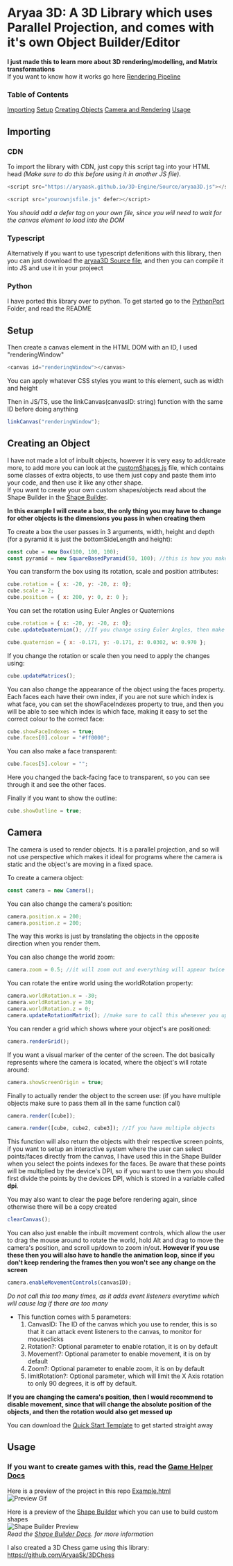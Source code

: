 # Aryaa 3D: A 3D Library which uses Parallel Projection, and comes with it's own Object Builder/Editor

**I just made this to learn more about 3D rendering/modelling, and Matrix transformations**\
If you want to know how it works go here [Rendering Pipeline](Docs/Pipeline.md)

### Table of Contents
[Importing](##Importing)
[Setup](##Setup)
[Creating Objects](##Creating-an-Object)
[Camera and Rendering](##Camera)
[Usage](##Usage)

## Importing
### CDN
To import the library with CDN, just copy this script tag into your HTML head *(Make sure to do this before using it in another JS file)*.
```javascript
<script src="https://aryaask.github.io/3D-Engine/Source/aryaa3D.js"></script>

<script src="yourownjsfile.js" defer></script>
```
*You should add a defer tag on your own file, since you will need to wait for the canvas element to load into the DOM*

### Typescript
Alternatively if you want to use typescript defenitions with this library, then you can just download the [aryaa3D Source file](Source/aryaa3D.ts), and then you can compile it into JS and use it in your projeect
### Python
I have ported this library over to python. To get started go to the [PythonPort](PythonPort) Folder, and read the README


## Setup
Then create a canvas element in the HTML DOM with an ID, I used "renderingWindow"
```javascript
<canvas id="renderingWindow"></canvas>
```
You can apply whatever CSS styles you want to this element, such as width and height

Then in JS/TS, use the linkCanvas(canvasID: string) function with the same ID before doing anything
```javascript
linkCanvas("renderingWindow");
```

## Creating an Object
I have not made a lot of inbuilt objects, however it is very easy to add/create more, to add more you can look at the [customShapes.js](ShapeBuilder/customShapes.js) file, which contains some classes of extra objects, to use them just copy and paste them into your code, and then use it like any other shape.\
If you want to create your own custom shapes/objects read about the Shape Builder in the [Shape Builder](Docs/buildingShapes.md).

**In this example I will create a box, the only thing you may have to change for other objects is the dimensions you pass in when creating them**

To create a box the user passes in 3 arguments, width, height and depth (for a pyramid it is just the bottomSideLength and height):
```javascript
const cube = new Box(100, 100, 100);
const pyramid = new SquareBasedPyramid(50, 100); //this is how you make a pyramid
```

You can transform the box using its rotation, scale and position attributes:
```javascript
cube.rotation = { x: -20, y: -20, z: 0};
cube.scale = 2;
cube.position = { x: 200, y: 0, z: 0 };
```

You can set the rotation using Euler Angles or Quaternions
```javascript
cube.rotation = { x: -20, y: -20, z: 0};
cube.updateQuaternion(); //If you change using Euler Angles, then make sure to call the updateQuaternion() function

cube.quaternion = { x: -0.171, y: -0.171, z: 0.0302, w: 0.970 };
```

If you change the rotation or scale then you need to apply the changes using:
```javascript
cube.updateMatrices();
```

You can also change the appearance of the object using the faces property. Each faces each have their own index, if you are not sure which index is what face, you can set the showFaceIndexes property to true, and then you will be able to see which index is which face, making it easy to set the correct colour to the correct face:
```javascript
cube.showFaceIndexes = true;
cube.faces[0].colour = "#ff0000";
```

You can also make a face transparent:
```javascript
cube.faces[5].colour = "";
```
Here you changed the back-facing face to transparent, so you can see through it and see the other faces.

Finally if you want to show the outline:
```javascript
cube.showOutline = true;
```

## Camera
The camera is used to render objects. It is a parallel projection, and so will not use perspective which makes it ideal for programs where the camera is static and the object's are moving in a fixed space.
 
To create a camera object:
```javascript
const camera = new Camera();
```

You can also change the camera's position:
```javascript
camera.position.x = 200;
camera.position.z = 200;
```
The way this works is just by translating the objects in the opposite direction when you render them.

You can also change the world zoom:
```javascript
camera.zoom = 0.5; //it will zoom out and everything will appear twice as small
```

You can rotate the entire world using the worldRotation property:
```javascript
camera.worldRotation.x = -30;
camera.worldRotation.y = 30;
camera.worldRotation.z = 0;
camera.updateRotationMatrix(); //make sure to call this whenever you update the worldRotation
```

You can render a grid which shows where your object's are positioned:
```javascript
camera.renderGrid();
```

If you want a visual marker of the center of the screen. The dot basically represents where the camera is located, where the object's will rotate around:
```javascript
camera.showScreenOrigin = true;
```

Finally to actually render the object to the screen use: (if you have multiple objects make sure to pass them all in the same function call)
```javascript
camera.render([cube]);

camera.render([cube, cube2, cube3]); //If you have multiple objects
```
This function will also return the objects with their respective screen points, if you want to setup an interactive system where the user can select points/faces directly from the canvas, I have used this in the Shape Builder when you select the points indexes for the faces. Be aware that these points will be multiplied by the device's DPI, so if you want to use them you should first divide the points by the devices DPI, which is stored in a variable called **dpi**.

You may also want to clear the page before rendering again, since otherwise there will be a copy created
```javascript
clearCanvas();
```

You can also just enable the inbuilt movement controls, which allow the user to drag the mouse around to rotate the world, hold Alt and drag to move the camera's position, and scroll up/down to zoom in/out. **However if you use these then you will also have to handle the animation loop, since if you don't keep rendering the frames then you won't see any change on the screen**
```javascript
camera.enableMovementControls(canvasID);
```
*Do not call this too many times, as it adds event listeners everytime which will cause lag if there are too many*
- This function comes with 5 parameters:
    1. CanvasID: The ID of the canvas which you use to render, this is so that it can attack event listeners to the canvas, to monitor for mouseclicks
    2. Rotation?: Optional parameter to enable rotation, it is on by default
    3. Movement?: Optional parameter to enable movement, it is on by default
    4. Zoom?: Optional parameter to enable zoom, it is on by default
    5. limitRotation?: Optional parameter, which will limit the X Axis rotation to only 90 degrees, it is off by default.

**If you are changing the camera's position, then I would recommend to disable movement, since that will change the absolute position of the objects, and then the rotation would also get messed up**

You can download the [Quick Start Template](template.html) to get started straight away

## Usage

### If you want to create games with this, read the [Game Helper Docs](Docs/GameHelper.md)

Here is a preview of the project in this repo [Example.html](https://aryaask.github.io/3D-Engine/Previews/example.html)\
![Preview Gif](https://github.com/AryaaSk/3D-Engine/blob/master/Previews/3DEngineDemo.gif?raw=true)

Here is a preview of the [Shape Builder](https://aryaask.github.io/3D-Engine/ShapeBuilder/) which you can use to build custom shapes\
![Shape Builder Preview](https://github.com/AryaaSk/3D-Engine/blob/master/Previews/ShapeBuilderPreview2.png?raw=true)\
*Read the [Shape Builder Docs](Docs/buildingShapes.md). for more information*

I also created a 3D Chess game using this library: https://github.com/AryaaSk/3DChess